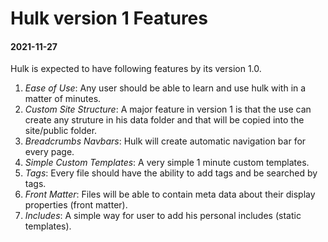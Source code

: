 # Hulk version 1 Features
#### 2021-11-27
Hulk is expected to have following features by its version 1.0.

1. *Ease of Use*: Any user should be able to learn and use hulk with in a matter of minutes.
1. *Custom Site Structure*: A major feature in version 1 is that the use can create any struture in his data folder and that will be copied into the site/public folder.
1. *Breadcrumbs Navbars*: Hulk will create automatic navigation bar for every page.
1. *Simple Custom Templates*: A very simple 1 minute custom templates.
1. *Tags*: Every file should have the ability to add tags and be searched by tags.
1. *Front Matter*: Files will be able to contain meta data about their display properties (front matter).
1. *Includes*: A simple way for user to add his personal includes (static templates).
